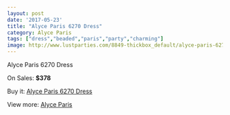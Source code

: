 ```yaml
---
layout: post
date: '2017-05-23'
title: "Alyce Paris 6270 Dress"
category: Alyce Paris
tags: ["dress","beaded","paris","party","charming"]
image: http://www.lustparties.com/8849-thickbox_default/alyce-paris-6270-dress.jpg
---
```

Alyce Paris 6270 Dress

On Sales: **$378**
<a href="https://www.lustparties.com/en/alyce-paris/3051-alyce-paris-6270-dress.html"><amp-img layout="responsive" width="600" height="600" src="//www.lustparties.com/8849-thickbox_default/alyce-paris-6270-dress.jpg" alt="Alyce Paris 6270 Dress 0" /></a>
<a href="https://www.lustparties.com/en/alyce-paris/3051-alyce-paris-6270-dress.html"><amp-img layout="responsive" width="600" height="600" src="//www.lustparties.com/8850-thickbox_default/alyce-paris-6270-dress.jpg" alt="Alyce Paris 6270 Dress 1" /></a>

Buy it: [Alyce Paris 6270 Dress](https://www.lustparties.com/en/alyce-paris/3051-alyce-paris-6270-dress.html "Alyce Paris 6270 Dress")

View more: [Alyce Paris](https://www.lustparties.com/en/7-alyce-paris "Alyce Paris")